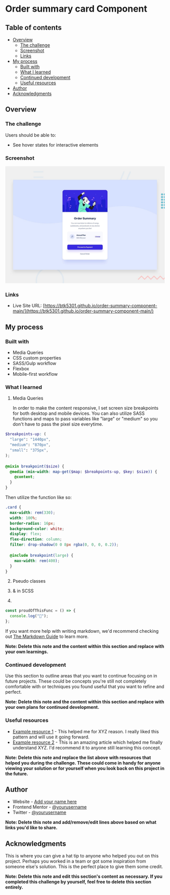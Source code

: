 # Order summary card Component

## Table of contents

- [Overview](#overview)
  - [The challenge](#the-challenge)
  - [Screenshot](#screenshot)
  - [Links](#links)
- [My process](#my-process)
  - [Built with](#built-with)
  - [What I learned](#what-i-learned)
  - [Continued development](#continued-development)
  - [Useful resources](#useful-resources)
- [Author](#author)
- [Acknowledgments](#acknowledgments)

## Overview

### The challenge

Users should be able to:

- See hover states for interactive elements

### Screenshot

![](./design/desktop-preview.jpg)

### Links

- Live Site URL: [https://btk5301.github.io/order-summary-component-main/](https://btk5301.github.io/order-summary-component-main/)

## My process

### Built with

- Media Queries
- CSS custom properties
- SASS/Gulp workflow
- Flexbox
- Mobile-first workflow

### What I learned

1. Media Queries

   In order to make the content responsive, I set screen size breakpoints for both desktop and mobile devices. You can also utilize SASS functions and maps to pass variables like "large" or "medium" so you don't have to pass the pixel size everytime.

```scss
$breakpoints-up: (
  "large": "1440px",
  "medium": "870px",
  "small": "375px",
);

@mixin breakpoint($size) {
  @media (min-width: map-get($map: $breakpoints-up, $key: $size)) {
    @content;
  }
}
```

Then utilize the function like so:

```scss
.card {
  max-width: rem(330);
  width: 100%;
  border-radius: 16px;
  background-color: white;
  display: flex;
  flex-direction: column;
  filter: drop-shadow(0 0 8px rgba(0, 0, 0, 0.2));

  @include breakpoint(large) {
    max-width: rem(400);
  }
}
```

2. Pseudo classes

3. & in SCSS

4.

```js
const proudOfThisFunc = () => {
  console.log("🎉");
};
```

If you want more help with writing markdown, we'd recommend checking out [The Markdown Guide](https://www.markdownguide.org/) to learn more.

**Note: Delete this note and the content within this section and replace with your own learnings.**

### Continued development

Use this section to outline areas that you want to continue focusing on in future projects. These could be concepts you're still not completely comfortable with or techniques you found useful that you want to refine and perfect.

**Note: Delete this note and the content within this section and replace with your own plans for continued development.**

### Useful resources

- [Example resource 1](https://www.example.com) - This helped me for XYZ reason. I really liked this pattern and will use it going forward.
- [Example resource 2](https://www.example.com) - This is an amazing article which helped me finally understand XYZ. I'd recommend it to anyone still learning this concept.

**Note: Delete this note and replace the list above with resources that helped you during the challenge. These could come in handy for anyone viewing your solution or for yourself when you look back on this project in the future.**

## Author

- Website - [Add your name here](https://www.your-site.com)
- Frontend Mentor - [@yourusername](https://www.frontendmentor.io/profile/yourusername)
- Twitter - [@yourusername](https://www.twitter.com/yourusername)

**Note: Delete this note and add/remove/edit lines above based on what links you'd like to share.**

## Acknowledgments

This is where you can give a hat tip to anyone who helped you out on this project. Perhaps you worked in a team or got some inspiration from someone else's solution. This is the perfect place to give them some credit.

**Note: Delete this note and edit this section's content as necessary. If you completed this challenge by yourself, feel free to delete this section entirely.**
